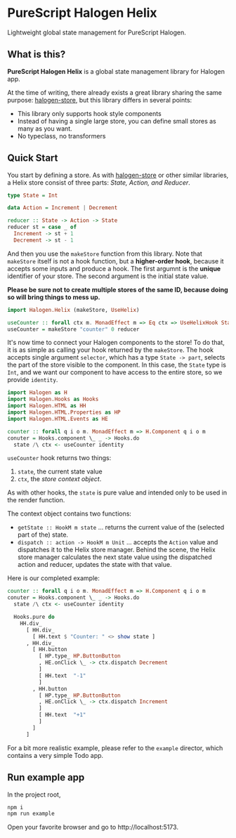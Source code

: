# PureScript Halogen Helix

Lightweight global state management for PureScript Halogen.

## What is this?

**PureScript Halogen Helix** is a global state management library for Halogen app.

At the time of writing, there already exists a great library sharing the same purpose: [halogen-store](https://github.com/thomashoneyman/purescript-halogen-store), but this library differs in several points:

- This library only supports hook style components
- Instead of having a single large store, you can define small stores as many as you want.
- No typeclass, no transformers

## Quick Start

You start by defining a store. As with [halogen-store](https://github.com/thomashoneyman/purescript-halogen-store) or other similar libraries, a Helix store consist of three parts: _State, Action, and Reducer_.

```purs
type State = Int

data Action = Increment | Decrement

reducer :: State -> Action -> State
reducer st = case _ of
  Increment -> st + 1
  Decrement -> st - 1
```

And then you use the `makeStore` function from this library. Note that `makeStore` itself is not a hook function, but a **higher-order hook**, because it accepts some inputs and produce a hook. The first argumnt is the **unique** identifier of your store. The second argument is the initial state value.

**Please be sure not to create multiple stores of the same ID, because doing so will bring things to mess up.**

```purs
import Halogen.Helix (makeStore, UseHelix)

useCounter :: forall ctx m. MonadEffect m => Eq ctx => UseHelixHook State Action ctx m
useCounter = makeStore "counter" 0 reducer
```

It's now time to connect your Halogen components to the store!
To do that, it is as simple as calling your hook returned by the `makeStore`.
The hook accepts single argument `selector`, which has a type `State -> part`, selects the part of the store visible to the component.
In this case, the `State` type is `Int`, and we want our component to have access to the entire store, so we provide `identity`.

```purs
import Halogen as H
import Halogen.Hooks as Hooks
import Halogen.HTML as HH
import Halogen.HTML.Properties as HP
import Halogen.HTML.Events as HE

counter :: forall q i o m. MonadEffect m => H.Component q i o m
conuter = Hooks.component \_ _ -> Hooks.do
  state /\ ctx <- useCounter identity
```

`useCounter` hook returns two things:

1. `state`, the current state value
2. `ctx`, the _store context object_.

As with other hooks, the `state` is pure value and intended only to be used in the render function.

The context object contains two functions:

- `getState :: HookM m state` ... returns the current value of the (selected part of the) state.
- `dispatch :: action -> HookM m Unit` ... accepts the `Action` value and dispatches it to the Helix store manager. Behind the scene, the Helix store manager calculates the next state value using the dispatched action and reducer, updates the state with that value.

Here is our completed example:

```purs
counter :: forall q i o m. MonadEffect m => H.Component q i o m
conuter = Hooks.component \_ _ -> Hooks.do
  state /\ ctx <- useCounter identity

  Hooks.pure do
    HH.div_
      [ HH.div_
        [ HH.text $ "Counter: " <> show state ]
      , HH.div_
        [ HH.button
          [ HP.type_ HP.ButtonButton
          , HE.onClick \_ -> ctx.dispatch Decrement
          ]
          [ HH.text  "-1"
          ]
        , HH.button
          [ HP.type_ HP.ButtonButton
          , HE.onClick \_ -> ctx.dispatch Increment
          ]
          [ HH.text  "+1"
          ]
        ]
      ]
```

For a bit more realistic example, please refer to the `example` director, which contains a very simple Todo app.

## Run example app

In the project root,

```sh
npm i
npm run example
```

Open your favorite browser and go to http://localhost:5173.
